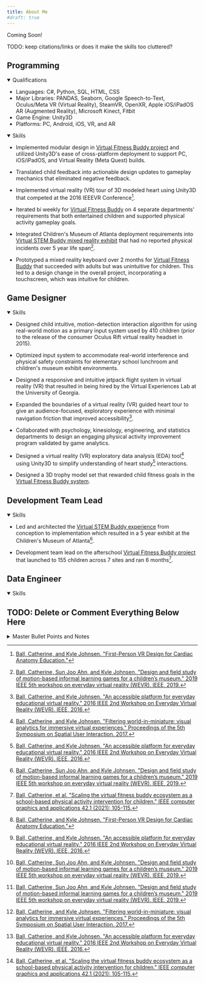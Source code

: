 ```yaml
---
title: About Me
#draft: true
---
```


Coming Soon!

TODO: keep citations/links or does it make the skills too cluttered?

<!-- TODO: ensure acronyms are spelled out everywhere or at least once -->
<!-- TODO: dupe skills across headings? or maybe just reword them to fit better?? -->

<!-- TODO: add this? ## Education

<details open>
    <summary>Education</summary>

- University of Georgia
  - Doctor of Philosophy - PhD, Engineering (Software)
  - Bachelor of Science - BS, Psychology
</details> -->

## Programming

<details open>
    <summary>Qualifications</summary>

- Languages: C#, Python, SQL, HTML, CSS
- Major Libraries: PANDAS, Seaborn, Google Speech-to-Text, Oculus/Meta VR (Virtual Reality), SteamVR, OpenXR, Apple iOS/iPadOS AR (Augmented Reality), Microsoft Kinect, Fitbit
- Game Engine: Unity3D
- Platforms: PC, Android, iOS, VR, and AR

</details>

<details open>
    <summary>Skills</summary>
    <p><!-- this is here to put space between summary and words while still keeping the stats table looking like I want AND doesn't put a box around the contained text here. TODO: find a better solution to this. --></p>

- Implemented modular design in [Virtual Fitness Buddy project](Projects/vb-overview) and utilized Unity3D's ease of cross-platform deployment to support PC, iOS/iPadOS, and Virtual Reality (Meta Quest) builds.
- Translated child feedback into actionable design updates to gameplay mechanics that eliminated negative feedback. <!-- TODO: here or game design or other? -->
- Implemented virtual reality (VR) tour of 3D modeled heart using Unity3D that competed at the 2016 IEEEVR Conference[^heart-demo]. <!-- TODO: video link?? cite workshop paper? -->
- Iterated bi weekly for [Virtual Fitness Buddy](Projects/vb-overview#virtual-fitness-buddy-afterschool) on 4 separate departments' requirements that both entertained children and supported physical activity gameplay goals. <!-- TODO: here or game designer or other?? -->
- Integrated Children's Museum of Atlanta deployment requirements into [Virtual STEM Buddy mixed reality exhibit](Projects/vb-overview#virtual-stem-buddy-at-museum) that had no reported physical incidents over 5 year life span[^vsb1]. <!-- TODO: link to CMOA homepage?? -->


- Prototyped a mixed reality keyboard over 2 months for [Virtual Fitness Buddy](Projects/vb-overview#virtual-fitness-buddy-afterschool) that succeeded with adults but was unintuitive for children. This led to a design change in the overall project, incorporating a touchscreen, which was intuitive for children. <!-- TODO: is this additional sentence good??? -->

</details>

## Game Designer

<details open>
    <summary>Skills</summary>

- Designed child intuitive, motion-detection interaction algorithm for using real-world motion as a primary input system used by 410 children (prior to the release of the consumer Oculus Rift virtual reality headset in 2015). <!-- TODO: put a ref here? but to what? dissertation? -->
- Optimized input system to accommodate real-world interference and physical safety constraints for elementary school lunchroom and children's museum exhibit environments.
- Designed a responsive and intuitive jetpack flight system in virtual reality (VR) that resulted in being hired by the Virtual Experiences Lab at the University of Georgia. <!-- TODO: link if there is a specific one for it/its video -->
- Expanded the boundaries of a virtual reality (VR) guided heart tour to give an audience-focused, exploratory experience with minimal navigation friction that improved accessibility[^heart]. <!-- TODO: cite heart demo paper too? -->
- Collaborated with psychology, kinesiology, engineering, and statistics departments to design an engaging physical activity improvement program validated by game analytics.
- Designed a virtual reality (VR) exploratory data analysis (EDA) tool[^fwim] using Unity3D to simplify understanding of heart study[^heart] interactions. <!-- TODO: are cites in good places? cite heart demo paper too? --> <!-- TODO: here, programming, or otherwise? -->


- Designed a 3D trophy model set that rewarded child fitness goals in the [Virtual Fitness Buddy system](Projects/vb-overview#virtual-fitness-buddy-at-home).

</details>

## Development Team Lead
<!-- TODO: just rename team lead? --> <!-- TODO: keep this? -->

<details open>
    <summary>Skills</summary>

- Led and architected the [Virtual STEM Buddy experience](Projects/vb-overview#virtual-stem-buddy-at-museum) from conception to implementation which resulted in a 5 year exhibit at the Children's Museum of Atlanta[^vsb1].


- Development team lead on the afterschool [Virtual Fitness Buddy project](Projects/vb-overview#virtual-fitness-buddy-afterschool) that launched to 155 children across 7 sites and ran 6 months[^vfb-a1].

</details>

## Data Engineer

<details open>
    <summary>Skills</summary>
</details>

<!-- ## UI/UX Designer

<details open>
    <summary>Skills</summary>
</details> -->

<!-- ## Hardware Designer

<details open>
    <summary>Skills</summary>
    <p>TODO:?</p>
</details> -->

<!-- ## QA

<details open>
    <summary>Skills</summary>
    <p>TODO:?</p>
</details> -->

<!-- ## Field Consultant

<details open>
    <summary>Skills</summary>
    <p>TODO:?</p>
</details> -->

<!-- ## Tech Support

<details open>
    <summary>Skills</summary>
    <p>TODO:</p>
</details> -->

## TODO: Delete or Comment Everything Below Here

<details>
    <summary>Master Bullet Points and Notes</summary>

### Final-ish bullet points

<details>

<!--- final-ish bullet points --->
<!-- MOVED -->
- Designed child intuitive, motion-detection interaction algorithm for using real-world motion as a primary input system used by 410 children (prior to the release of the consumer Oculus Rift virtual reality headset in 2015). <!-- TODO: put a ref here? but to what? dissertation? -->
- Optimized input system to accommodate real-world interference and physical safety constraints for elementary school lunchroom and children's museum exhibit environments.
- Implemented modular design in [Virtual Fitness Buddy project](Projects/vb-overview) and utilized Unity3D's ease of cross-platform deployment to support PC, iOS/iPadOS, and Virtual Reality (Meta Quest) builds.
- Designed a responsive and intuitive jetpack flight system in virtual reality (VR) that resulted in being hired by the Virtual Experiences Lab at the University of Georgia. <!-- TODO: link if there is a specific one for it/its video -->
- Translated child feedback into actionable design updates to gameplay mechanics that eliminated negative feedback.
- Implemented virtual reality (VR) tour of 3D modeled heart using Unity3D that competed at the 2016 IEEEVR Conference[^heart-demo]. <!-- TODO: video link?? cite workshop paper? -->
- Expanded the boundaries of a virtual reality (VR) guided heart tour to give an audience-focused, exploratory experience with minimal navigation friction that improved accessibility[^heart]. <!-- TODO: cite heart demo paper too? -->
- Led and architected the [Virtual STEM Buddy experience](Projects/vb-overview#virtual-stem-buddy-at-museum) from conception to implementation which resulted in a 5 year exhibit at the Children's Museum of Atlanta[^vsb1].
- Iterated bi weekly for [Virtual Fitness Buddy](Projects/vb-overview#virtual-fitness-buddy-afterschool) on 4 separate departments' requirements that both entertained children and supported physical activity gameplay goals. 
- Collaborated with psychology, kinesiology, engineering, and statistics departments to design an engaging physical activity improvement program validated by game analytics.
- Integrated Children's Museum of Atlanta deployment requirements into [Virtual STEM Buddy mixed reality exhibit](Projects/vb-overview#virtual-stem-buddy-at-museum) that had no reported physical incidents over 5 year life span[^vsb1]. <!-- TODO: link to CMOA homepage?? -->
- Designed a virtual reality (VR) exploratory data analysis (EDA) tool[^fwim] using Unity3D to simplify understanding of heart study[^heart] interactions. <!-- TODO: are cites in good places? cite heart demo paper too? -->


- Development team lead on the afterschool [Virtual Fitness Buddy project](Projects/vb-overview#virtual-fitness-buddy-afterschool) that launched to 155 children across 7 sites and ran 6 months[^vfb-a1].
- Prototyped a mixed reality keyboard over 2 months for [Virtual Fitness Buddy](Projects/vb-overview#virtual-fitness-buddy-afterschool) that succeeded with adults but was unintuitive for children.
- Designed a 3D trophy model set that rewarded child fitness goals in the [Virtual Fitness Buddy system](Projects/vb-overview#virtual-fitness-buddy-at-home).

<!-- Not Moved -->
</details>

### TODO Bullet Points

<details>

<!--- Ideas to massage --->
- TODO: add a bullet point for how we managed our feedback collection process
- TODO: how to reach out to the community to get them involved
- TODO: architectural tradeoffs of tablet placement and ground markers and gameplay+safety (programmer and hardware)
- TODO: heart navigation/learning trade-off (software/ux)
- TODO: tech support bullet point regarding site staff feedback and implementation
- TODO: novel hardware choices (kinect, novint falcon), off the shelf hardware choices (software too?)
- TODO: (programming): notebook on what system stats mean, documentation
- TODO: state machine for vfb/vsb animations and maybe arduino??
- TODO: AR/VR/MR experience
- TODO: C# ETL (extract, transform, and load) pipeline of data from database to app and back
- TODO: VFB watch mentorship
- TODO: coming up with bark it/agility (blank canvas, small prototype and scrappy too (other minigames too))
- TODO: coming up with lever hero/slingshot?
- TODO: simple animations?
- TODO: adept at model transform manipulation (to have them grow from a certain point; parenting things to have them move or scale the way I want)
- TODO: C# design patterns
- TODO: Physics engine vs deterministic tradeoff

<!-- Already addressed? -->
<!-- TODO: designed 3d trophy system (trophy itself and pillar) with a 3d modeler -->
</details>

### Non-Erin Approved (lol)

<details>

<!--- Non-Erin Approved (lol) --->
- Designed robust system used by xxx children across yyy sites which continued to run daily with minimal upkeep for zzz years. TODO: add numbers
- Architected application using MVC & MVVM design patterns to decouple modules for scaling the project.
- ~~Implemented portable designs to support PC, iOS/iPadOS, Android, and Virtual Reality (Meta Quest).~~
  - TODO: describe new hardware and new environments as new bullet point(s), buzz word: portability
</details>
</details>

<!-- Footnotes/References -->
[^f&v1]: [Ahn, Sun Joo Grace, et al. "Using Virtual Pets to Increase Fruit and Vegetable Consumption in Children: A Technology-Assisted Social Cognitive Theory Approach." Cyberpsychology, behavior and social networking 19.2 (2016): 86-92.](Projects/papers#vb-fv)
[^vsb1]: [Ball, Catherine, Sun Joo Ahn, and Kyle Johnsen. "Design and field study of motion-based informal learning games for a children’s museum." 2019 IEEE 5th workshop on everyday virtual reality (WEVR). IEEE, 2019.](Projects/papers#vsb-m)
[^vfb-c1]: [Ahn, Sun Joo, Kyle Johnsen, and Catherine Ball. "Points-based reward systems in gamification impact children’s physical activity strategies and psychological needs." Health Education & Behavior 46.3 (2019): 417-425.](Projects/papers#vfb-c)
[^vfb-a1]: [Ball, Catherine, et al. "Scaling the virtual fitness buddy ecosystem as a school-based physical activity intervention for children." IEEE computer graphics and applications 42.1 (2021): 105-115.](Projects/papers#vfb-a)
[^diss]: [Ball, Catherine. Design and Field Implementation of Virtual Buddy-Based Serious Games for Children. Diss. University of Georgia, 2023.](Projects/papers#dissertation-vfb-h)
[^arya]: [Basu, Aryabrata, et al. "Effects of user physical fitness on performance in virtual reality." 2016 IEEE symposium on 3D user interfaces (3DUI). IEEE, 2016.](Projects/papers#effects-of-user-physical-fitness-on-performance-in-virtual-reality)
[^heart]: [Ball, Catherine, and Kyle Johnsen. "An accessible platform for everyday educational virtual reality." 2016 IEEE 2nd Workshop on Everyday Virtual Reality (WEVR). IEEE, 2016.](Projects/papers#an-accessible-platform-for-everyday-educational-virtual-reality)
[^heart-demo]: [Ball, Catherine, and Kyle Johnsen. "First-Person VR Design for Cardiac Anatomy Education."](Projects/papers#first-person-vr-design-for-cardiac-anatomy-education)
[^fwim]: [Ball, Catherine, and Kyle Johnsen. "Filtering world-in-miniature: visual analytics for immersive virtual experiences." Proceedings of the 5th Symposium on Spatial User Interaction. 2017.](Projects/papers#filtering-world-in-miniature-visual-analytics-for-immersive-virtual-experiences)